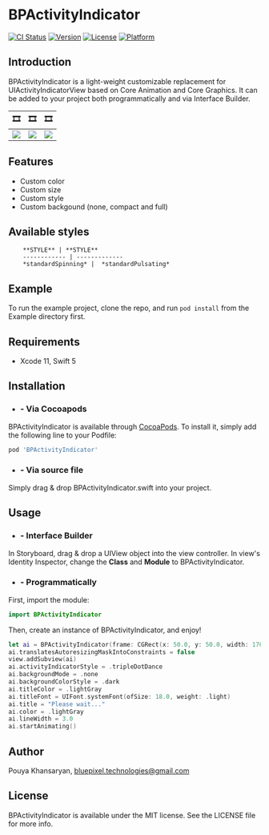 # BPActivityIndicator

[![CI Status](https://img.shields.io/travis/bluepixeltech/BPActivityIndicator.svg?style=flat)](https://travis-ci.org/bluepixeltech/BPActivityIndicator)
[![Version](https://img.shields.io/cocoapods/v/BPActivityIndicator.svg?style=flat)](https://cocoapods.org/pods/BPActivityIndicator)
[![License](https://img.shields.io/cocoapods/l/BPActivityIndicator.svg?style=flat)](https://cocoapods.org/pods/BPActivityIndicator)
[![Platform](https://img.shields.io/cocoapods/p/BPActivityIndicator.svg?style=flat)](https://cocoapods.org/pods/BPActivityIndicator)

## Introduction

BPActivityIndicator is a light-weight customizable replacement for UIActivityIndicatorView based on Core Animation and Core Graphics. It can be added to your project both programmatically and via Interface Builder.

 🎞 | 🎞  |  🎞
------------ | ------------- | -------------
![](Example/GIFs/g1.gif) |  ![](Example/GIFs/g2.gif) |  ![](Example/GIFs/g3.gif)


## Features
* Custom color
* Custom size
* Custom style
* Custom backgound (none, compact and full)

## Available styles

        **STYLE** | **STYLE**  
        ------------ | -------------
        *standardSpinning* |  *standardPulsating*

## Example

To run the example project, clone the repo, and run `pod install` from the Example directory first.

## Requirements

*  Xcode 11, Swift 5

## Installation

* ### - Via Cocoapods
BPActivityIndicator is available through [CocoaPods](https://cocoapods.org). To install
it, simply add the following line to your Podfile:

```ruby
pod 'BPActivityIndicator'
```

* ### - Via source file
Simply drag & drop BPActivityIndicator.swift into your project.

## Usage

* ### - Interface Builder
In Storyboard, drag & drop a UIView object into the view controller. In view's Identity Inspector, change the **Class** and **Module** to BPActivityIndicator.

* ### - Programmatically
First, import the module:
```swift
import BPActivityIndicator
```
Then, create an instance of BPActivityIndicator, and enjoy!
```swift
let ai = BPActivityIndicator(frame: CGRect(x: 50.0, y: 50.0, width: 170.0, height: 200.0))
ai.translatesAutoresizingMaskIntoConstraints = false
view.addSubview(ai)
ai.activityIndicatorStyle = .tripleDotDance
ai.backgroundMode = .none
ai.backgroundColorStyle = .dark
ai.titleColor = .lightGray
ai.titleFont = UIFont.systemFont(ofSize: 18.0, weight: .light)
ai.title = "Please wait..."
ai.color = .lightGray
ai.lineWidth = 3.0
ai.startAnimating()
```

## Author

Pouya Khansaryan, bluepixel.technologies@gmail.com

## License

BPActivityIndicator is available under the MIT license. See the LICENSE file for more info.
